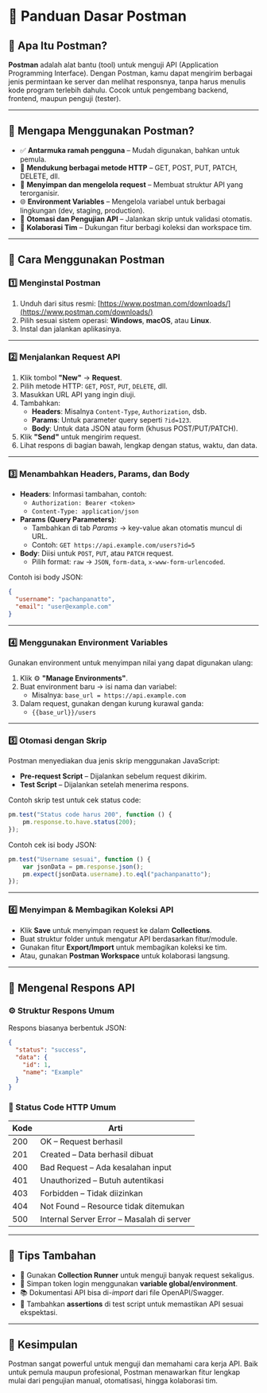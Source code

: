 # 📌 Panduan Dasar Postman

## 🔹 Apa Itu Postman?
**Postman** adalah alat bantu (tool) untuk menguji API (Application Programming Interface). Dengan Postman, kamu dapat mengirim berbagai jenis permintaan ke server dan melihat responsnya, tanpa harus menulis kode program terlebih dahulu. Cocok untuk pengembang backend, frontend, maupun penguji (tester).

---

## 🔹 Mengapa Menggunakan Postman?
- ✅ **Antarmuka ramah pengguna** – Mudah digunakan, bahkan untuk pemula.
- 🔁 **Mendukung berbagai metode HTTP** – GET, POST, PUT, PATCH, DELETE, dll.
- 📁 **Menyimpan dan mengelola request** – Membuat struktur API yang terorganisir.
- 🌐 **Environment Variables** – Mengelola variabel untuk berbagai lingkungan (dev, staging, production).
- 🤖 **Otomasi dan Pengujian API** – Jalankan skrip untuk validasi otomatis.
- 👥 **Kolaborasi Tim** – Dukungan fitur berbagi koleksi dan workspace tim.

---

## 🔹 Cara Menggunakan Postman

### 1️⃣ Menginstal Postman
1. Unduh dari situs resmi: [https://www.postman.com/downloads/](https://www.postman.com/downloads/)
2. Pilih sesuai sistem operasi: **Windows**, **macOS**, atau **Linux**.
3. Instal dan jalankan aplikasinya.

---

### 2️⃣ Menjalankan Request API
1. Klik tombol **"New"** → **Request**.
2. Pilih metode HTTP: `GET`, `POST`, `PUT`, `DELETE`, dll.
3. Masukkan URL API yang ingin diuji.
4. Tambahkan:
   - **Headers**: Misalnya `Content-Type`, `Authorization`, dsb.
   - **Params**: Untuk parameter query seperti `?id=123`.
   - **Body**: Untuk data JSON atau form (khusus POST/PUT/PATCH).
5. Klik **"Send"** untuk mengirim request.
6. Lihat respons di bagian bawah, lengkap dengan status, waktu, dan data.

---

### 3️⃣ Menambahkan Headers, Params, dan Body
- **Headers**: Informasi tambahan, contoh:
  - `Authorization: Bearer <token>`
  - `Content-Type: application/json`
- **Params (Query Parameters)**:
  - Tambahkan di tab *Params* → key-value akan otomatis muncul di URL.
  - Contoh: `GET https://api.example.com/users?id=5`
- **Body**: Diisi untuk `POST`, `PUT`, atau `PATCH` request.
  - Pilih format: `raw` → `JSON`, `form-data`, `x-www-form-urlencoded`.

Contoh isi body JSON:
```json
{
  "username": "pachanpanatto",
  "email": "user@example.com"
}
```

---

### 4️⃣ Menggunakan Environment Variables
Gunakan environment untuk menyimpan nilai yang dapat digunakan ulang:
1. Klik ⚙️ **"Manage Environments"**.
2. Buat environment baru → isi nama dan variabel:
   - Misalnya: `base_url = https://api.example.com`
3. Dalam request, gunakan dengan kurung kurawal ganda:
   - `{{base_url}}/users`

---

### 5️⃣ Otomasi dengan Skrip
Postman menyediakan dua jenis skrip menggunakan JavaScript:
- **Pre-request Script** – Dijalankan sebelum request dikirim.
- **Test Script** – Dijalankan setelah menerima respons.

Contoh skrip test untuk cek status code:
```javascript
pm.test("Status code harus 200", function () {
    pm.response.to.have.status(200);
});
```

Contoh cek isi body JSON:
```javascript
pm.test("Username sesuai", function () {
    var jsonData = pm.response.json();
    pm.expect(jsonData.username).to.eql("pachanpanatto");
});
```

---

### 6️⃣ Menyimpan & Membagikan Koleksi API
- Klik **Save** untuk menyimpan request ke dalam **Collections**.
- Buat struktur folder untuk mengatur API berdasarkan fitur/module.
- Gunakan fitur **Export/Import** untuk membagikan koleksi ke tim.
- Atau, gunakan **Postman Workspace** untuk kolaborasi langsung.

---

## 🔹 Mengenal Respons API

### ⚙️ Struktur Respons Umum
Respons biasanya berbentuk JSON:
```json
{
  "status": "success",
  "data": {
    "id": 1,
    "name": "Example"
  }
}
```

### 🧾 Status Code HTTP Umum
| Kode | Arti                     |
|------|--------------------------|
| 200  | OK – Request berhasil    |
| 201  | Created – Data berhasil dibuat |
| 400  | Bad Request – Ada kesalahan input |
| 401  | Unauthorized – Butuh autentikasi |
| 403  | Forbidden – Tidak diizinkan |
| 404  | Not Found – Resource tidak ditemukan |
| 500  | Internal Server Error – Masalah di server |

---

## 🔹 Tips Tambahan
- 🧪 Gunakan **Collection Runner** untuk menguji banyak request sekaligus.
- 🔑 Simpan token login menggunakan **variable global/environment**.
- 📚 Dokumentasi API bisa di-*import* dari file OpenAPI/Swagger.
- 🧠 Tambahkan **assertions** di test script untuk memastikan API sesuai ekspektasi.

---

## 🔹 Kesimpulan
Postman sangat powerful untuk menguji dan memahami cara kerja API. Baik untuk pemula maupun profesional, Postman menawarkan fitur lengkap mulai dari pengujian manual, otomatisasi, hingga kolaborasi tim.

